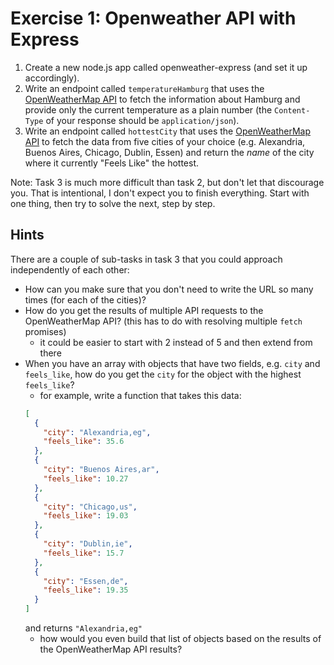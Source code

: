 # Exercise 1: Openweather API with Express

1. Create a new node.js app called openweather-express (and set it up accordingly).
2. Write an endpoint called `temperatureHamburg` that uses the [OpenWeatherMap API](https://openweathermap.org/api) to fetch the information about Hamburg and provide only the current temperature as a plain number (the `Content-Type` of your response should be `application/json`).
3. Write an endpoint called `hottestCity` that uses the [OpenWeatherMap API](https://openweathermap.org/api) to fetch the data from five cities of your choice (e.g. Alexandria, Buenos Aires, Chicago, Dublin, Essen) and return the _name_ of the city where it currently "Feels Like" the hottest.

Note: Task 3 is much more difficult than task 2, but don't let that discourage you. That is intentional, I don't expect you to finish everything. Start with one thing, then try to solve the next, step by step.

## Hints

There are a couple of sub-tasks in task 3 that you could approach independently of each other:

- How can you make sure that you don't need to write the URL so many times (for each of the cities)?
- How do you get the results of multiple API requests to the OpenWeatherMap API? (this has to do with resolving multiple `fetch` promises)
  - it could be easier to start with 2 instead of 5 and then extend from there
- When you have an array with objects that have two fields, e.g. `city` and `feels_like`, how do you get the `city` for the object with the highest `feels_like`?
  - for example, write a function that takes this data:
  ```json
  [
    {
      "city": "Alexandria,eg",
      "feels_like": 35.6
    },
    {
      "city": "Buenos Aires,ar",
      "feels_like": 10.27
    },
    {
      "city": "Chicago,us",
      "feels_like": 19.03
    },
    {
      "city": "Dublin,ie",
      "feels_like": 15.7
    },
    {
      "city": "Essen,de",
      "feels_like": 19.35
    }
  ]
  ```
  and returns `"Alexandria,eg"`
  - how would you even build that list of objects based on the results of the OpenWeatherMap API results?
